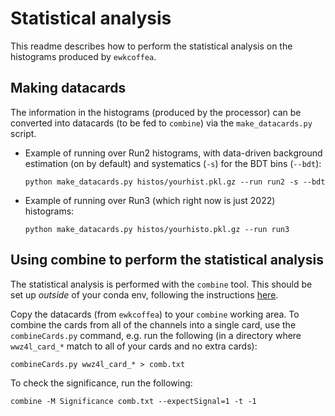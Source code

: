 # Statistical analysis

This readme describes how to perform the statistical analysis on the histograms produced by `ewkcoffea`.

## Making datacards 

The information in the histograms (produced by the processor) can be converted into datacards (to be fed to `combine`) via the `make_datacards.py` script.

* Example of running over Run2 histograms, with data-driven background estimation (on by default) and systematics (`-s`) for the BDT bins (`--bdt`): 
  ```
  python make_datacards.py histos/yourhist.pkl.gz --run run2 -s --bdt
  ```

* Example of running over Run3 (which right now is just 2022) histograms: 
  ```
  python make_datacards.py histos/yourhisto.pkl.gz --run run3
  ```

## Using combine to perform the statistical analysis 

The statistical analysis is performed with the `combine` tool. This should be set up _outside_ of your conda env, following the instructions [here](https://cms-analysis.github.io/HiggsAnalysis-CombinedLimit/latest/#within-cmssw-recommended-for-cms-users). 

Copy the datacards (from `ewkcoffea`) to your `combine` working area. To combine the cards from all of the channels into a single card, use the `combineCards.py` command, e.g. run the following (in a directory where `wwz4l_card_*` match to all of your cards and no extra cards): 
```
combineCards.py wwz4l_card_* > comb.txt
```
To check the significance, run the following:
```
combine -M Significance comb.txt --expectSignal=1 -t -1
```
